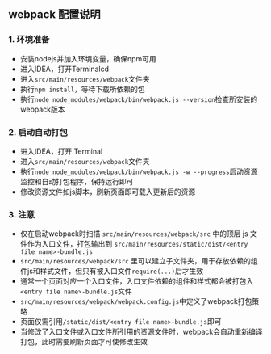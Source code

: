 ## webpack 配置说明

### 1. 环境准备
+ 安装nodejs并加入环境变量，确保npm可用
+ 进入IDEA，打开Terminalcd 
+ 进入``src/main/resources/webpack``文件夹
+ 执行``npm install``，等待下载所依赖的包
+ 执行``node node_modules/webpack/bin/webpack.js --version``检查所安装的webpack版本

### 2. 启动自动打包
+ 进入IDEA，打开 Terminal
+ 进入``src/main/resources/webpack``文件夹
+ 执行``node node_modules/webpack/bin/webpack.js -w --progress``启动资源监控和自动打包程序，保持运行即可
+ 修改资源文件如js脚本，刷新页面即可载入更新后的资源

### 3. 注意
+ 仅在启动webpack时扫描 ``src/main/resources/webpack/src`` 中的顶层 js 文件作为入口文件，打包输出到 ``src/main/resources/static/dist/<entry file name>-bundle.js``
+ ``src/main/resources/webpack/src`` 里可以建立子文件夹，用于存放依赖的组件js和样式文件，但只有被入口文件``require(...)``后才生效
+ 通常一个页面对应一个入口文件，入口文件依赖的组件和样式都会被打包入``<entry file name>-bundle.js``文件
+ ``src/main/resources/webpack/webpack.config.js``中定义了webpack打包策略
+ 页面仅需引用``/static/dist/<entry file name>-bundle.js``即可
+ 当修改了入口文件或入口文件所引用的资源文件时，webpack会自动重新编译打包，此时需要刷新页面才可使修改生效



